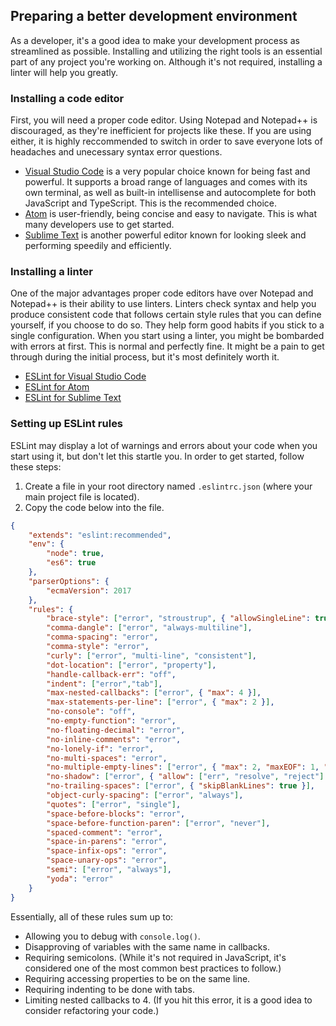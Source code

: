 ## Preparing a better development environment

As a developer, it's a good idea to make your development process as streamlined as possible. Installing and utilizing the right tools is an essential part of any project you're working on. Although it's not required, installing a linter will help you greatly.

### Installing a code editor

First, you will need a proper code editor. Using Notepad and Notepad++ is discouraged, as they're inefficient for projects like these. If you are using either, it is highly reccommended to switch in order to save everyone lots of headaches and unecessary syntax error questions.

* [Visual Studio Code](https://code.visualstudio.com/) is a very popular choice known for being fast and powerful. It supports a broad range of languages and comes with its own terminal, as well as built-in intellisense and autocomplete for both JavaScript and TypeScript. This is the recommended choice.
* [Atom](https://atom.io/) is user-friendly, being concise and easy to navigate. This is what many developers use to get started.
* [Sublime Text](https://www.sublimetext.com/) is another powerful editor known for looking sleek and performing speedily and efficiently.

### Installing a linter

One of the major advantages proper code editors have over Notepad and Notepad++ is their ability to use linters. Linters check syntax and help you produce consistent code that follows certain style rules that you can define yourself, if you choose to do so. They help form good habits if you stick to a single configuration. When you start using a linter, you might be bombarded with errors at first. This is normal and perfectly fine. It might be a pain to get through during the initial process, but it's most definitely worth it.

* [ESLint for Visual Studio Code](https://marketplace.visualstudio.com/items?itemName=dbaeumer.vscode-eslint)
* [ESLint for Atom](https://atom.io/packages/eslint)
* [ESLint for Sublime Text](https://packagecontrol.io/packages/ESLint)

### Setting up ESLint rules

ESLint may display a lot of warnings and errors about your code when you start using it, but don't let this startle you. In order to get started, follow these steps:

1. Create a file in your root directory named `.eslintrc.json` (where your main project file is located).
2. Copy the code below into the file.

```json
{
	"extends": "eslint:recommended",
	"env": {
		"node": true,
		"es6": true
	},
	"parserOptions": {
		"ecmaVersion": 2017
	},
	"rules": {
		"brace-style": ["error", "stroustrup", { "allowSingleLine": true }],
		"comma-dangle": ["error", "always-multiline"],
		"comma-spacing": "error",
		"comma-style": "error",
		"curly": ["error", "multi-line", "consistent"],
		"dot-location": ["error", "property"],
		"handle-callback-err": "off",
		"indent": ["error","tab"],
		"max-nested-callbacks": ["error", { "max": 4 }],
		"max-statements-per-line": ["error", { "max": 2 }],
		"no-console": "off",
		"no-empty-function": "error",
		"no-floating-decimal": "error",
		"no-inline-comments": "error",
		"no-lonely-if": "error",
		"no-multi-spaces": "error",
		"no-multiple-empty-lines": ["error", { "max": 2, "maxEOF": 1, "maxBOF": 0 }],
		"no-shadow": ["error", { "allow": ["err", "resolve", "reject"] }],
		"no-trailing-spaces": ["error", { "skipBlankLines": true }],
		"object-curly-spacing": ["error", "always"],
		"quotes": ["error", "single"],
		"space-before-blocks": "error",
		"space-before-function-paren": ["error", "never"],
		"spaced-comment": "error",
		"space-in-parens": "error",
		"space-infix-ops": "error",
		"space-unary-ops": "error",
		"semi": ["error", "always"],
		"yoda": "error"
	}
}
```

Essentially, all of these rules sum up to:

* Allowing you to debug with `console.log()`.
* Disapproving of variables with the same name in callbacks.
* Requiring semicolons. (While it's not required in JavaScript, it's considered one of the most common best practices to follow.)
* Requiring accessing properties to be on the same line.
* Requiring indenting to be done with tabs.
* Limiting nested callbacks to 4. (If you hit this error, it is a good idea to consider refactoring your code.)

